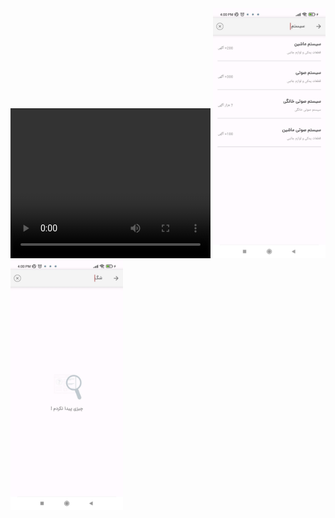 <div>
  <video width="320px" height="240px" class="VideoTagLink" controls="controls">
  <source src="blob:https://web.rubika.ir/67b4a068-5fd1-4700-9391-7959a4af9723" type="video/mp4"/>
  </video>
  <img src="https://github.com/MahdiOSS/Divar_Search_Future/blob/main/Screenshot_2025-02-18-16-00-13-788_com.example.divarsearchfuture.jpg" height=400px />
  <img src="https://github.com/MahdiOSS/Divar_Search_Future/blob/main/-2147483648_-210254.jpg" height=400px />
</div>



